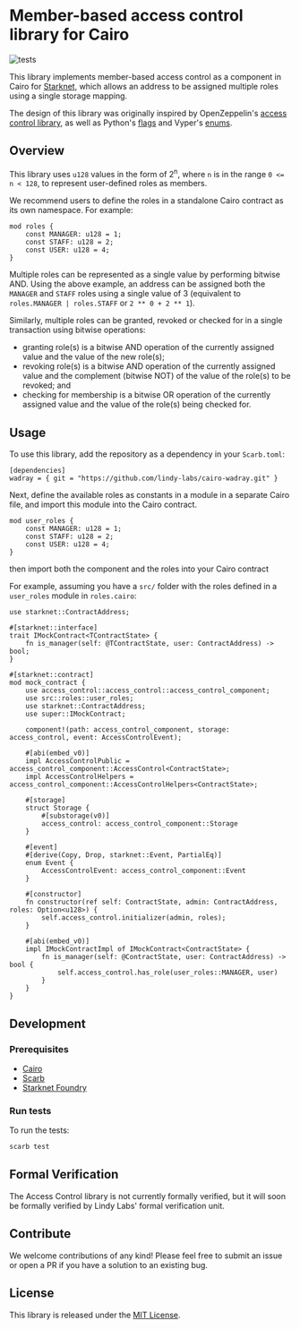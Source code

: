 # Member-based access control library for Cairo

![tests](https://github.com/lindy-labs/cairo-accesscontrol/actions/workflows/tests.yml/badge.svg)

This library implements member-based access control as a component in Cairo for [Starknet](https://www.cairo-lang.org/docs/), which allows an address to be assigned multiple roles using a single storage mapping. 

The design of this library was originally inspired by OpenZeppelin's [access control library](https://github.com/OpenZeppelin/cairo-contracts), as well as Python's [flags](https://docs.python.org/3/library/enum.html) and Vyper's [enums](https://docs.vyperlang.org/en/stable/types.html#enums).

## Overview

This library uses `u128` values in the form of 2<sup>n</sup>, where `n` is in the range `0 <= n < 128`, to represent user-defined roles as members. 

We recommend users to define the roles in a standalone Cairo contract as its own namespace. For example:

```cairo
mod roles {
    const MANAGER: u128 = 1;
    const STAFF: u128 = 2;
    const USER: u128 = 4;
}
```

Multiple roles can be represented as a single value by performing bitwise AND. Using the above example, an address can be assigned both the `MANAGER` and `STAFF` roles using a single value of 3 (equivalent to `roles.MANAGER | roles.STAFF` or `2 ** 0 + 2 ** 1`).

Similarly, multiple roles can be granted, revoked or checked for in a single transaction using bitwise operations:
- granting role(s) is a bitwise AND operation of the currently assigned value and the value of the new role(s);
- revoking role(s) is a bitwise AND operation of the currently assigned value and the complement (bitwise NOT) of the value of the role(s) to be revoked; and
- checking for membership is a bitwise OR operation of the currently assigned value and the value of the role(s) being checked for.

## Usage

To use this library, add the repository as a dependency in your `Scarb.toml`:

```
[dependencies]
wadray = { git = "https://github.com/lindy-labs/cairo-wadray.git" }
```

Next, define the available roles as constants in a module in a separate Cairo file, and import this module into the Cairo contract.
```cairo
mod user_roles {
    const MANAGER: u128 = 1;
    const STAFF: u128 = 2;
    const USER: u128 = 4;
}
```
then import both the component and the roles into your Cairo contract

For example, assuming you have a `src/` folder with the roles defined in a `user_roles` module in `roles.cairo`:

```
use starknet::ContractAddress;

#[starknet::interface]
trait IMockContract<TContractState> {
    fn is_manager(self: @TContractState, user: ContractAddress) -> bool;
}

#[starknet::contract]
mod mock_contract {
    use access_control::access_control::access_control_component;
    use src::roles::user_roles;
    use starknet::ContractAddress;
    use super::IMockContract;

    component!(path: access_control_component, storage: access_control, event: AccessControlEvent);

    #[abi(embed_v0)]
    impl AccessControlPublic = access_control_component::AccessControl<ContractState>;
    impl AccessControlHelpers = access_control_component::AccessControlHelpers<ContractState>;

    #[storage]
    struct Storage {
        #[substorage(v0)]
        access_control: access_control_component::Storage
    }

    #[event]
    #[derive(Copy, Drop, starknet::Event, PartialEq)]
    enum Event {
        AccessControlEvent: access_control_component::Event
    }

    #[constructor]
    fn constructor(ref self: ContractState, admin: ContractAddress, roles: Option<u128>) {
        self.access_control.initializer(admin, roles);
    }

    #[abi(embed_v0)]
    impl IMockContractImpl of IMockContract<ContractState> {
        fn is_manager(self: @ContractState, user: ContractAddress) -> bool {
            self.access_control.has_role(user_roles::MANAGER, user)
        }
    }
}
```

## Development

### Prerequisites

- [Cairo](https://github.com/starkware-libs/cairo)
- [Scarb](https://docs.swmansion.com/scarb)
- [Starknet Foundry](https://github.com/foundry-rs/starknet-foundry)

### Run tests

To run the tests:

```bash
scarb test
```

## Formal Verification
The Access Control library is not currently formally verified, but it will soon be formally verified by Lindy Labs' formal verification unit. 


## Contribute

We welcome contributions of any kind! Please feel free to submit an issue or open a PR if you have a solution to an existing bug.

## License

This library is released under the [MIT License](LICENSE).
